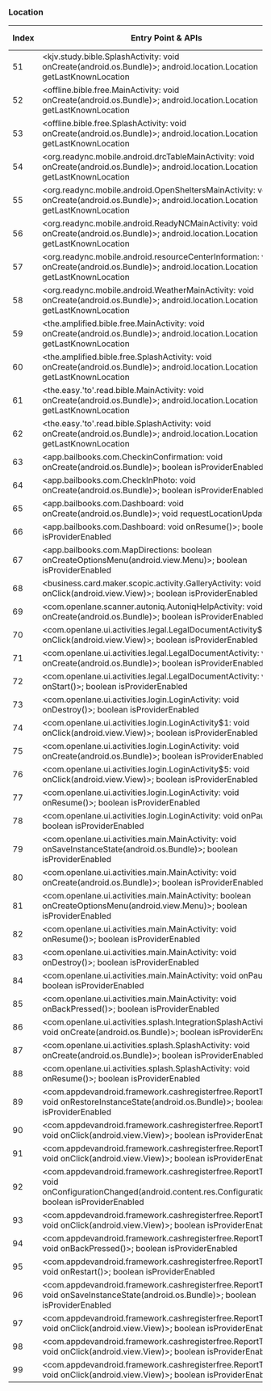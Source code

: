 ### Location
| Index | Entry Point & APIs | Screen shot | Resource id | Label |
| ------------- | ------------- | ------------- |-------------|-------------|
| 51 | <kjv.study.bible.SplashActivity: void onCreate(android.os.Bundle)>; android.location.Location getLastKnownLocation | ![](D:\COSMOS\output\py\Play_win8\Books_Reference\kjv.study.bible\kjv.study.bible.SplashActivity.png) |  | |
| 52 | <offline.bible.free.MainActivity: void onCreate(android.os.Bundle)>; android.location.Location getLastKnownLocation | ![](D:\COSMOS\output\py\Play_win8\Books_Reference\offline.bible.free\offline.bible.free.MainActivity.png) |  | |
| 53 | <offline.bible.free.SplashActivity: void onCreate(android.os.Bundle)>; android.location.Location getLastKnownLocation | ![](D:\COSMOS\output\py\Play_win8\Books_Reference\offline.bible.free\offline.bible.free.SplashActivity.png) |  | |
| 54 | <org.readync.mobile.android.drcTableMainActivity: void onCreate(android.os.Bundle)>; android.location.Location getLastKnownLocation | ![](D:\COSMOS\output\py\Play_win8\Books_Reference\org.readync.mobile.android\org.readync.mobile.android.drcTableMainActivity.png) |  | |
| 55 | <org.readync.mobile.android.OpenSheltersMainActivity: void onCreate(android.os.Bundle)>; android.location.Location getLastKnownLocation | ![](D:\COSMOS\output\py\Play_win8\Books_Reference\org.readync.mobile.android\org.readync.mobile.android.OpenSheltersMainActivity.png) |  | |
| 56 | <org.readync.mobile.android.ReadyNCMainActivity: void onCreate(android.os.Bundle)>; android.location.Location getLastKnownLocation | ![](D:\COSMOS\output\py\Play_win8\Books_Reference\org.readync.mobile.android\org.readync.mobile.android.ReadyNCMainActivity.png) |  | |
| 57 | <org.readync.mobile.android.resourceCenterInformation: void onCreate(android.os.Bundle)>; android.location.Location getLastKnownLocation | ![](D:\COSMOS\output\py\Play_win8\Books_Reference\org.readync.mobile.android\org.readync.mobile.android.resourceCenterInformation.png) |  | |
| 58 | <org.readync.mobile.android.WeatherMainActivity: void onCreate(android.os.Bundle)>; android.location.Location getLastKnownLocation | ![](D:\COSMOS\output\py\Play_win8\Books_Reference\org.readync.mobile.android\org.readync.mobile.android.WeatherMainActivity.png) |  | |
| 59 | <the.amplified.bible.free.MainActivity: void onCreate(android.os.Bundle)>; android.location.Location getLastKnownLocation | ![](D:\COSMOS\output\py\Play_win8\Books_Reference\the.amplified.bible.free\the.amplified.bible.free.MainActivity.png) |  | |
| 60 | <the.amplified.bible.free.SplashActivity: void onCreate(android.os.Bundle)>; android.location.Location getLastKnownLocation | ![](D:\COSMOS\output\py\Play_win8\Books_Reference\the.amplified.bible.free\the.amplified.bible.free.SplashActivity.png) |  | |
| 61 | <the.easy.'to'.read.bible.MainActivity: void onCreate(android.os.Bundle)>; android.location.Location getLastKnownLocation | ![](D:\COSMOS\output\py\Play_win8\Books_Reference\the.easy.to.read.bible\the.easy.to.read.bible.MainActivity.png) |  | |
| 62 | <the.easy.'to'.read.bible.SplashActivity: void onCreate(android.os.Bundle)>; android.location.Location getLastKnownLocation | ![](D:\COSMOS\output\py\Play_win8\Books_Reference\the.easy.to.read.bible\the.easy.to.read.bible.SplashActivity.png) |  | |
| 63 | <app.bailbooks.com.CheckinConfirmation: void onCreate(android.os.Bundle)>; boolean isProviderEnabled | ![](D:\COSMOS\output\py\Play_win8\Business\app.bailbooks.com\app.bailbooks.com.CheckinConfirmation.png) |  | |
| 64 | <app.bailbooks.com.CheckInPhoto: void onCreate(android.os.Bundle)>; boolean isProviderEnabled | ![](D:\COSMOS\output\py\Play_win8\Business\app.bailbooks.com\app.bailbooks.com.CheckInPhoto.png) |  | |
| 65 | <app.bailbooks.com.Dashboard: void onCreate(android.os.Bundle)>; void requestLocationUpdates | ![](D:\COSMOS\output\py\Play_win8\Business\app.bailbooks.com\app.bailbooks.com.Dashboard.png) |  | |
| 66 | <app.bailbooks.com.Dashboard: void onResume()>; boolean isProviderEnabled | ![](D:\COSMOS\output\py\Play_win8\Business\app.bailbooks.com\app.bailbooks.com.Dashboard.png) |  | |
| 67 | <app.bailbooks.com.MapDirections: boolean onCreateOptionsMenu(android.view.Menu)>; boolean isProviderEnabled | ![](D:\COSMOS\output\py\Play_win8\Business\app.bailbooks.com\app.bailbooks.com.MapDirections.png) |  | |
| 68 | <business.card.maker.scopic.activity.GalleryActivity: void onClick(android.view.View)>; boolean isProviderEnabled | ![](D:\COSMOS\output\py\Play_win8\Business\business.card.maker.scopic\business.card.maker.scopic.activity.GalleryActivity.png) |  | |
| 69 | <com.openlane.scanner.autoniq.AutoniqHelpActivity: void onCreate(android.os.Bundle)>; boolean isProviderEnabled | ![](D:\COSMOS\output\py\Play_win8\Business\com.adesa.marketplace\com.openlane.scanner.autoniq.AutoniqHelpActivity.png) |  | |
| 70 | <com.openlane.ui.activities.legal.LegalDocumentActivity$2: void onClick(android.view.View)>; boolean isProviderEnabled | ![](D:\COSMOS\output\py\Play_win8\Business\com.adesa.marketplace\com.openlane.ui.activities.legal.LegalDocumentActivity.png) |  | |
| 71 | <com.openlane.ui.activities.legal.LegalDocumentActivity: void onCreate(android.os.Bundle)>; boolean isProviderEnabled | ![](D:\COSMOS\output\py\Play_win8\Business\com.adesa.marketplace\com.openlane.ui.activities.legal.LegalDocumentActivity.png) |  | |
| 72 | <com.openlane.ui.activities.legal.LegalDocumentActivity: void onStart()>; boolean isProviderEnabled | ![](D:\COSMOS\output\py\Play_win8\Business\com.adesa.marketplace\com.openlane.ui.activities.legal.LegalDocumentActivity.png) |  | |
| 73 | <com.openlane.ui.activities.login.LoginActivity: void onDestroy()>; boolean isProviderEnabled | ![](D:\COSMOS\output\py\Play_win8\Business\com.adesa.marketplace\com.openlane.ui.activities.login.LoginActivity.png) |  | |
| 74 | <com.openlane.ui.activities.login.LoginActivity$1: void onClick(android.view.View)>; boolean isProviderEnabled | ![](D:\COSMOS\output\py\Play_win8\Business\com.adesa.marketplace\com.openlane.ui.activities.login.LoginActivity.png) |  | |
| 75 | <com.openlane.ui.activities.login.LoginActivity: void onCreate(android.os.Bundle)>; boolean isProviderEnabled | ![](D:\COSMOS\output\py\Play_win8\Business\com.adesa.marketplace\com.openlane.ui.activities.login.LoginActivity.png) |  | |
| 76 | <com.openlane.ui.activities.login.LoginActivity$5: void onClick(android.view.View)>; boolean isProviderEnabled | ![](D:\COSMOS\output\py\Play_win8\Business\com.adesa.marketplace\com.openlane.ui.activities.login.LoginActivity.png) |  | |
| 77 | <com.openlane.ui.activities.login.LoginActivity: void onResume()>; boolean isProviderEnabled | ![](D:\COSMOS\output\py\Play_win8\Business\com.adesa.marketplace\com.openlane.ui.activities.login.LoginActivity.png) |  | |
| 78 | <com.openlane.ui.activities.login.LoginActivity: void onPause()>; boolean isProviderEnabled | ![](D:\COSMOS\output\py\Play_win8\Business\com.adesa.marketplace\com.openlane.ui.activities.login.LoginActivity.png) |  | |
| 79 | <com.openlane.ui.activities.main.MainActivity: void onSaveInstanceState(android.os.Bundle)>; boolean isProviderEnabled | ![](D:\COSMOS\output\py\Play_win8\Business\com.adesa.marketplace\com.openlane.ui.activities.main.MainActivity.png) |  | |
| 80 | <com.openlane.ui.activities.main.MainActivity: void onCreate(android.os.Bundle)>; boolean isProviderEnabled | ![](D:\COSMOS\output\py\Play_win8\Business\com.adesa.marketplace\com.openlane.ui.activities.main.MainActivity.png) |  | |
| 81 | <com.openlane.ui.activities.main.MainActivity: boolean onCreateOptionsMenu(android.view.Menu)>; boolean isProviderEnabled | ![](D:\COSMOS\output\py\Play_win8\Business\com.adesa.marketplace\com.openlane.ui.activities.main.MainActivity.png) |  | |
| 82 | <com.openlane.ui.activities.main.MainActivity: void onResume()>; boolean isProviderEnabled | ![](D:\COSMOS\output\py\Play_win8\Business\com.adesa.marketplace\com.openlane.ui.activities.main.MainActivity.png) |  | |
| 83 | <com.openlane.ui.activities.main.MainActivity: void onDestroy()>; boolean isProviderEnabled | ![](D:\COSMOS\output\py\Play_win8\Business\com.adesa.marketplace\com.openlane.ui.activities.main.MainActivity.png) |  | |
| 84 | <com.openlane.ui.activities.main.MainActivity: void onPause()>; boolean isProviderEnabled | ![](D:\COSMOS\output\py\Play_win8\Business\com.adesa.marketplace\com.openlane.ui.activities.main.MainActivity.png) |  | |
| 85 | <com.openlane.ui.activities.main.MainActivity: void onBackPressed()>; boolean isProviderEnabled | ![](D:\COSMOS\output\py\Play_win8\Business\com.adesa.marketplace\com.openlane.ui.activities.main.MainActivity.png) |  | |
| 86 | <com.openlane.ui.activities.splash.IntegrationSplashActivity: void onCreate(android.os.Bundle)>; boolean isProviderEnabled | ![](D:\COSMOS\output\py\Play_win8\Business\com.adesa.marketplace\com.openlane.ui.activities.splash.IntegrationSplashActivity.png) |  | |
| 87 | <com.openlane.ui.activities.splash.SplashActivity: void onCreate(android.os.Bundle)>; boolean isProviderEnabled | ![](D:\COSMOS\output\py\Play_win8\Business\com.adesa.marketplace\com.openlane.ui.activities.splash.SplashActivity.png) |  | |
| 88 | <com.openlane.ui.activities.splash.SplashActivity: void onResume()>; boolean isProviderEnabled | ![](D:\COSMOS\output\py\Play_win8\Business\com.adesa.marketplace\com.openlane.ui.activities.splash.SplashActivity.png) |  | |
| 89 | <com.appdevandroid.framework.cashregisterfree.ReportTab: void onRestoreInstanceState(android.os.Bundle)>; boolean isProviderEnabled | ![](D:\COSMOS\output\py\Play_win8\Business\com.appdevandroid.framework.cashregisterfree\com.appdevandroid.framework.cashregisterfree.ReportTab.png) |  | |
| 90 | <com.appdevandroid.framework.cashregisterfree.ReportTab$16: void onClick(android.view.View)>; boolean isProviderEnabled | ![](D:\COSMOS\output\py\Play_win8\Business\com.appdevandroid.framework.cashregisterfree\com.appdevandroid.framework.cashregisterfree.ReportTab.png) |  | |
| 91 | <com.appdevandroid.framework.cashregisterfree.ReportTab$6: void onClick(android.view.View)>; boolean isProviderEnabled | ![](D:\COSMOS\output\py\Play_win8\Business\com.appdevandroid.framework.cashregisterfree\com.appdevandroid.framework.cashregisterfree.ReportTab.png) |  | |
| 92 | <com.appdevandroid.framework.cashregisterfree.ReportTab: void onConfigurationChanged(android.content.res.Configuration)>; boolean isProviderEnabled | ![](D:\COSMOS\output\py\Play_win8\Business\com.appdevandroid.framework.cashregisterfree\com.appdevandroid.framework.cashregisterfree.ReportTab.png) |  | |
| 93 | <com.appdevandroid.framework.cashregisterfree.ReportTab$20: void onClick(android.view.View)>; boolean isProviderEnabled | ![](D:\COSMOS\output\py\Play_win8\Business\com.appdevandroid.framework.cashregisterfree\com.appdevandroid.framework.cashregisterfree.ReportTab.png) |  | |
| 94 | <com.appdevandroid.framework.cashregisterfree.ReportTab: void onBackPressed()>; boolean isProviderEnabled | ![](D:\COSMOS\output\py\Play_win8\Business\com.appdevandroid.framework.cashregisterfree\com.appdevandroid.framework.cashregisterfree.ReportTab.png) |  | |
| 95 | <com.appdevandroid.framework.cashregisterfree.ReportTab: void onRestart()>; boolean isProviderEnabled | ![](D:\COSMOS\output\py\Play_win8\Business\com.appdevandroid.framework.cashregisterfree\com.appdevandroid.framework.cashregisterfree.ReportTab.png) |  | |
| 96 | <com.appdevandroid.framework.cashregisterfree.ReportTab: void onSaveInstanceState(android.os.Bundle)>; boolean isProviderEnabled | ![](D:\COSMOS\output\py\Play_win8\Business\com.appdevandroid.framework.cashregisterfree\com.appdevandroid.framework.cashregisterfree.ReportTab.png) |  | |
| 97 | <com.appdevandroid.framework.cashregisterfree.ReportTab$2: void onClick(android.view.View)>; boolean isProviderEnabled | ![](D:\COSMOS\output\py\Play_win8\Business\com.appdevandroid.framework.cashregisterfree\com.appdevandroid.framework.cashregisterfree.ReportTab.png) |  | |
| 98 | <com.appdevandroid.framework.cashregisterfree.ReportTab$4: void onClick(android.view.View)>; boolean isProviderEnabled | ![](D:\COSMOS\output\py\Play_win8\Business\com.appdevandroid.framework.cashregisterfree\com.appdevandroid.framework.cashregisterfree.ReportTab.png) |  | |
| 99 | <com.appdevandroid.framework.cashregisterfree.ReportTab$27: void onClick(android.view.View)>; boolean isProviderEnabled | ![](D:\COSMOS\output\py\Play_win8\Business\com.appdevandroid.framework.cashregisterfree\com.appdevandroid.framework.cashregisterfree.ReportTab.png) |  | |
